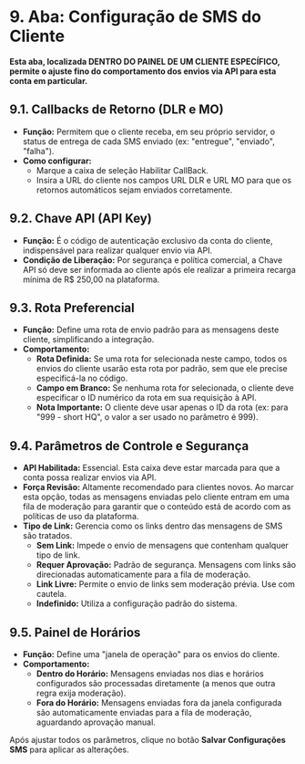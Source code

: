 # 9. Aba: Configuração de SMS do Cliente

**Esta aba, localizada DENTRO DO PAINEL DE UM CLIENTE ESPECÍFICO, permite o ajuste fino do comportamento dos envios via API para esta conta em particular.**

## 9.1. Callbacks de Retorno (DLR e MO)

* **Função:** Permitem que o cliente receba, em seu próprio servidor, o status de entrega de cada SMS enviado (ex: "entregue", "enviado", "falha").
* **Como configurar:**
    * Marque a caixa de seleção Habilitar CallBack.
    * Insira a URL do cliente nos campos URL DLR e URL MO para que os retornos automáticos sejam enviados corretamente.

## 9.2. Chave API (API Key)

* **Função:** É o código de autenticação exclusivo da conta do cliente, indispensável para realizar qualquer envio via API.
* **Condição de Liberação:** Por segurança e política comercial, a Chave API só deve ser informada ao cliente após ele realizar a primeira recarga mínima de R$ 250,00 na plataforma.

## 9.3. Rota Preferencial

* **Função:** Define uma rota de envio padrão para as mensagens deste cliente, simplificando a integração.
* **Comportamento:**
    * **Rota Definida:** Se uma rota for selecionada neste campo, todos os envios do cliente usarão esta rota por padrão, sem que ele precise especificá-la no código.
    * **Campo em Branco:** Se nenhuma rota for selecionada, o cliente deve especificar o ID numérico da rota em sua requisição à API.
    * **Nota Importante:** O cliente deve usar apenas o ID da rota (ex: para "999 - short HQ", o valor a ser usado no parâmetro é 999).

## 9.4. Parâmetros de Controle e Segurança

* **API Habilitada:** Essencial. Esta caixa deve estar marcada para que a conta possa realizar envios via API.
* **Força Revisão:** Altamente recomendado para clientes novos. Ao marcar esta opção, todas as mensagens enviadas pelo cliente entram em uma fila de moderação para garantir que o conteúdo está de acordo com as políticas de uso da plataforma.
* **Tipo de Link:** Gerencia como os links dentro das mensagens de SMS são tratados.
    * **Sem Link:** Impede o envio de mensagens que contenham qualquer tipo de link.
    * **Requer Aprovação:** Padrão de segurança. Mensagens com links são direcionadas automaticamente para a fila de moderação.
    * **Link Livre:** Permite o envio de links sem moderação prévia. Use com cautela.
    * **Indefinido:** Utiliza a configuração padrão do sistema.

## 9.5. Painel de Horários

* **Função:** Define uma "janela de operação" para os envios do cliente.
* **Comportamento:**
    * **Dentro do Horário:** Mensagens enviadas nos dias e horários configurados são processadas diretamente (a menos que outra regra exija moderação).
    * **Fora do Horário:** Mensagens enviadas fora da janela configurada são automaticamente enviadas para a fila de moderação, aguardando aprovação manual.

Após ajustar todos os parâmetros, clique no botão **Salvar Configurações SMS** para aplicar as alterações.